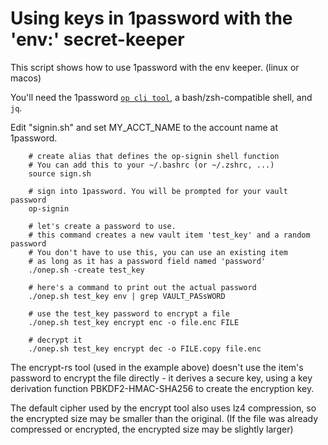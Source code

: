 # Using keys in 1password with the 'env:' secret-keeper

This script shows how to use 1password with the env keeper.
(linux or macos)

You'll need the 1password 
[`op cli tool`](https://support.1password.com/command-line-getting-started/),
a bash/zsh-compatible shell, and `jq`.

Edit "signin.sh" and set MY_ACCT_NAME to the account name at 1password.

```
    # create alias that defines the op-signin shell function
    # You can add this to your ~/.bashrc (or ~/.zshrc, ...)
    source sign.sh

	# sign into 1password. You will be prompted for your vault password
	op-signin

    # let's create a password to use.
	# this command creates a new vault item 'test_key' and a random password
	# You don't have to use this, you can use an existing item 
	# as long as it has a password field named 'password'
	./onep.sh -create test_key

	# here's a command to print out the actual password
	./onep.sh test_key env | grep VAULT_PASsWORD

    # use the test_key password to encrypt a file
    ./onep.sh test_key encrypt enc -o file.enc FILE

	# decrypt it
    ./onep.sh test_key encrypt dec -o FILE.copy file.enc
```

The encrypt-rs tool (used in the example above) doesn't use the item's
password to encrypt the file directly - it derives a secure key, using a
key derivation function PBKDF2-HMAC-SHA256 to create the encryption key.

The default cipher used by the encrypt tool also uses lz4 compression,
so the encrypted size may be smaller than the original. (If the file was
already compressed or encrypted, 
the encrypted size may be slightly larger)
